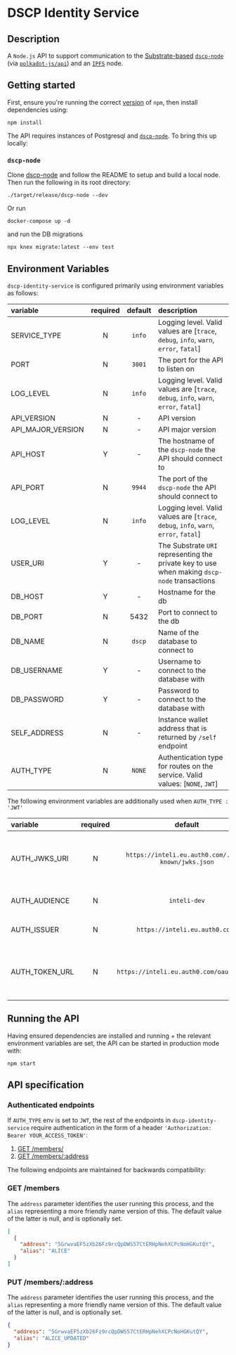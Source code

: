 # DSCP Identity Service

## Description

A `Node.js` API to support communication to the [Substrate-based](https://www.substrate.io/) [`dscp-node`](https://github.com/digicatapult/dscp-node) (via [`polkadot-js/api`](https://www.npmjs.com/package/@polkadot/api)) and an [`IPFS`](https://ipfs.io/) node.

## Getting started

First, ensure you're running the correct [version](.node-version) of `npm`, then install dependencies using:

```
npm install
```

The API requires instances of Postgresql and [`dscp-node`](https://github.com/digicatapult/dscp-node).
To bring this up locally:

### `dscp-node`

Clone [dscp-node](https://github.com/digicatapult/dscp-node) and follow the README to setup and build a local node. Then run the following in its root directory:

```
./target/release/dscp-node --dev
```

Or run

```
docker-compose up -d
```

and run the DB migrations

```
npx knex migrate:latest --env test
```

## Environment Variables

`dscp-identity-service` is configured primarily using environment variables as follows:

| variable          | required | default | description                                                                                  |
| :---------------- | :------: | :-----: | :------------------------------------------------------------------------------------------- |
| SERVICE_TYPE      |    N     | `info`  | Logging level. Valid values are [`trace`, `debug`, `info`, `warn`, `error`, `fatal`]         |
| PORT              |    N     | `3001`  | The port for the API to listen on                                                            |
| LOG_LEVEL         |    N     | `info`  | Logging level. Valid values are [`trace`, `debug`, `info`, `warn`, `error`, `fatal`]         |
| API_VERSION       |    N     |    -    | API version                                                                                  |
| API_MAJOR_VERSION |    N     |    -    | API major version                                                                            |
| API_HOST          |    Y     |    -    | The hostname of the `dscp-node` the API should connect to                                    |
| API_PORT          |    N     | `9944`  | The port of the `dscp-node` the API should connect to                                        |
| LOG_LEVEL         |    N     | `info`  | Logging level. Valid values are [`trace`, `debug`, `info`, `warn`, `error`, `fatal`]         |
| USER_URI          |    Y     |    -    | The Substrate `URI` representing the private key to use when making `dscp-node` transactions |
| DB_HOST           |    Y     |    -    | Hostname for the db                                                                          |
| DB_PORT           |    N     |  5432   | Port to connect to the db                                                                    |
| DB_NAME           |    N     | `dscp`  | Name of the database to connect to                                                           |
| DB_USERNAME       |    Y     |    -    | Username to connect to the database with                                                     |
| DB_PASSWORD       |    Y     |    -    | Password to connect to the database with                                                     |
| SELF_ADDRESS      |    N     |    -    | Instance wallet address that is returned by `/self` endpoint                                 |
| AUTH_TYPE         |    N     | `NONE`  | Authentication type for routes on the service. Valid values: [`NONE`, `JWT`]                 |

The following environment variables are additionally used when `AUTH_TYPE : 'JWT'`

| variable       | required |                       default                       | description                                                           |
| :------------- | :------: | :-------------------------------------------------: | :-------------------------------------------------------------------- |
| AUTH_JWKS_URI  |    N     | `https://inteli.eu.auth0.com/.well-known/jwks.json` | JSON Web Key Set containing public keys used by the Auth0 API         |
| AUTH_AUDIENCE  |    N     |                    `inteli-dev`                     | Identifier of the Auth0 API                                           |
| AUTH_ISSUER    |    N     |           `https://inteli.eu.auth0.com/`            | Domain of the Auth0 API `                                             |
| AUTH_TOKEN_URL |    N     |      `https://inteli.eu.auth0.com/oauth/token`      | Auth0 API endpoint that issues an Authorisation (Bearer) access token |

## Running the API

Having ensured dependencies are installed and running + the relevant environment variables are set, the API can be started in production mode with:

```
npm start
```

## API specification

### Authenticated endpoints

If `AUTH_TYPE` env is set to `JWT`, the rest of the endpoints in `dscp-identity-service` require authentication in the form of a header `'Authorization: Bearer YOUR_ACCESS_TOKEN'`:

1. [GET /members/](#GET-/members)
2. [GET /members/:address](#PUT-/members/:address)

The following endpoints are maintained for backwards compatibility:

### GET /members

The `address` parameter identifies the user running this process, and the `alias` representing a more friendly name version of this. The default value of the latter is null, and is optionally set.

```json
[
  {
    "address": "5GrwvaEF5zXb26Fz9rcQpDWS57CtERHpNehXCPcNoHGKutQY",
    "alias": "ALICE"
  }
]
```

### PUT /members/:address

The `address` parameter identifies the user running this process, and the `alias` representing a more friendly name version of this. The default value of the latter is null, and is optionally set.

```json
{
  "address": "5GrwvaEF5zXb26Fz9rcQpDWS57CtERHpNehXCPcNoHGKutQY",
  "alias": "ALICE_UPDATED"
}
```

